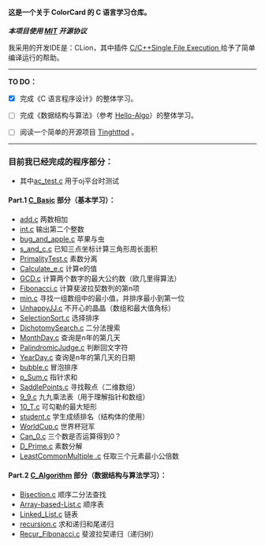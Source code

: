 
#### 这是一个关于 **ColorCard** 的 C 语言学习仓库。

**_本项目使用 [MIT](LICENSE) 开源协议_**

我采用的开发IDE是：CLion，其中插件 [C/C+​+​ Single File Execution
](https://plugins.jetbrains.com/plugin/8352-c-c--single-file-execution)给予了简单编译运行的帮助。

------
**TO DO：**
- [x] 完成《C 语言程序设计》的整体学习。
- [ ] 完成《数据结构与算法》（参考 [Hello-Algo](https://github.com/krahets/hello-algo)）的整体学习。

- [ ] 阅读一个简单的开源项目 [Tinghttpd](https://github.com/EZLippi/Tinyhttpd) 。

------

### 目前我已经完成的程序部分：

- 其中[ac_test.c](C_Basic/ac_test.c) 用于oj平台时测试

#### Part.1 [C_Basic](C_Basic) 部分（基本学习）：
- [add.c](C_Basic/add.c) 两数相加
- [int.c](C_Basic/int.c) 输出第二个整数
- [bug_and_apple.c](C_Basic/bug_and_apple.c) 苹果与虫
- [s_and_c.c](C_Basic/s_and_c.c) 已知三点坐标计算三角形周长面积
- [PrimalityTest.c](C_Basic/PrimalityTest.c) 素数分离
- [Calculate_e.c](C_Basic/Calculate_e.c) 计算e的值
- [GCD.c](C_Basic/GCD.c) 计算两个数字的最大公约数（欧几里得算法）
- [Fibonacci.c](C_Basic/Fibonacci.c) 计算斐波拉契数列的第n项
- [min.c](C_Basic/min.c) 寻找一组数组中的最小值，并排序最小到第一位
- [UnhappyJJ.c](C_Basic/UnhappyJJ.c) 不开心的晶晶（数组和最大值角标）
- [SelectionSort.c](C_Basic/SelectionSort.c) 选择排序
- [DichotomySearch.c](C_Basic/DichotomySearch.c) 二分法搜索
- [MonthDay.c](C_Basic/MonthDay.c) 查询是n年的第几天
- [PalindromicJudge.c](C_Basic/PalindromicJudge.c) 判断回文字符
- [YearDay.c](C_Basic/YearDay.c) 查询是n年的第几天的日期
- [bubble.c](C_Basic/bubble.c) 冒泡排序
- [p_Sum.c](C_Basic/p_Sum.c) 指针求和
- [SaddlePoints.c](C_Basic/SaddlePoints.c) 寻找鞍点（二维数组）
- [9_9.c](C_Basic/9_9.c) 九九乘法表（用于理解指针和数组）
- [10_T.c](C_Basic/10_T.c) 可勾勒的最大矩形
- [student.c](C_Basic/student.c) 学生成绩排名（结构体的使用）
- [WorldCup.c](C_Basic%2FWorldCup.c) 世界杯冠军
- [Can_0.c](C_Basic%2FCan_0.c) 三个数是否运算得到0？
- [D_Prime.c](C_Basic%2FD_Prime.c) 素数分解
- [LeastCommonMultiple .c](C_Basic%2FLeastCommonMultiple%20.c) 任取三个元素最小公倍数

#### Part.2 [C_Algorithm](C_Algorithm) 部分（数据结构与算法学习）：
- [Bisection.c](C_Algorithm%2FBisection.c) 顺序二分法查找
- [Array-based-List.c](C_Algorithm%2FArray-based-List.c) 顺序表
- [Linked_List.c](C_Algorithm%2FLinked_List.c) 链表
- [recursion.c](C_Algorithm%2Frecursion.c) 求和递归和尾递归
- [Recur_Fibonacci.c](C_Algorithm%2FRecur_Fibonacci.c) 斐波拉契递归（递归树）
